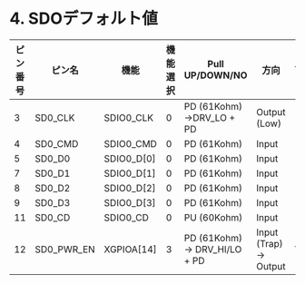 # 4. SDOデフォルト値

<table>
<thead>
<tr><th>ピン番号</th><th>ピン名</th><th>機能</th><th>機能選択</th><th>Pull UP/DOWN/NO<th>方向</th><th>Trap</th><th>IOタイプ</th><th>パワードメイン</th><th>ブロックグループ</th><th>Fall Safe</th></tr>
</thead>
<tbody>
<tr><td>3</td><td>SD0_CLK</td><td>SDIO0_CLK</td><td>0</td><td>PD (61Kohm)  →DRV_LO + PD</td><td>Output (Low)</td><td></td><td>18OD33</td><td>VDDIO_SD0_SPI</td><td>G10</td><td></td></tr>
<tr><td>4</td><td>SD0_CMD</td><td>SDIO0_CMD</td><td>0</td><td>PD (61Kohm)</td><td>Input</td><td></td><td>18OD33</td><td>VDDIO_SD0_SPI</td><td>G10</td><td></td></tr>
<tr><td>5</td><td>SD0_D0</td><td>SDIO0_D[0]</td><td>0</td><td>PD (61Kohm)</td><td>Input</td><td></td><td>18OD33</td><td>VDDIO_SD0_SPI</td><td>G10</td><td></td></tr>
<tr><td>7</td><td>SD0_D1</td><td>SDIO0_D[1]</td><td>0</td><td>PD (61Kohm)</td><td>Input</td><td></td><td>18OD33</td><td>VDDIO_SD0_SPI</td><td>G10</td><td></td></tr>
<tr><td>8</td><td>SD0_D2</td><td>SDIO0_D[2]</td><td>0</td><td>PD (61Kohm)</td><td>Input</td><td></td><td>18OD33</td><td>VDDIO_SD0_SPI</td><td>G10</td><td></td></tr>
<tr><td>9</td><td>SD0_D3</td><td>SDIO0_D[3]</td><td>0</td><td>PD (61Kohm)</td><td>Input</td><td></td><td>18OD33</td><td>VDDIO_SD0_SPI</td><td>G10</td><td></td></tr>
<tr><td>11</td><td>SD0_CD</td><td>SDIO0_CD</td><td>0</td><td>PU (60Kohm)</td><td>Input</td><td></td><td>18OD33</td><td>VDDIO_SD0_SPI</td><td>G7</td><td></td></tr>
<tr><td>12</td><td>SD0_PWR_EN</td><td>XGPIOA[14] </td><td>3</td><td>PD (61Kohm)  → DRV_HI/LO + PD</td><td>Input (Trap)  → Output</td><td>V</td><td>18OD33</td><td>VDDIO_SD0_SPI</td><td>G7</td><td>1</td></tr>
</tbody>
</table>
